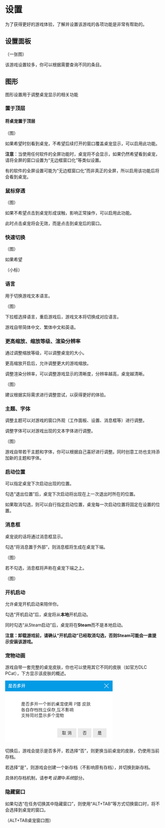 # 设置

为了获得更好的游戏体验，了解并设置该游戏的各项功能是非常有帮助的。



## 设置面板

（一张图）



该游戏设置较多，你可以根据需要查询不同的条目。



## 图形

图形设置用于调整桌宠显示的相关功能



### 置于顶层



#### 将桌宠置于顶层

（图）

如果希望时刻看到桌宠，不希望后续打开的窗口覆盖桌宠显示，可以启用此功能。

**注意**：当使用任何软件的全屏功能时，桌宠将不会显示，如果仍然希望看到桌宠，请将全屏的窗口设置为“无边框窗口化”等类似设置。

有的软件的全屏设置可能为“无边框窗口化”而非真正的全屏，所以启用该功能后将会看到桌宠。



### 鼠标穿透

（图）

如果不希望点击到桌宠形成误触，影响正常操作，可以启用此功能。

此时点击桌宠将会无效，而是点击到桌宠后的窗口。



### 快速切换

（图）

如果希望

（小标）



### 语言

用于切换游戏文本语言。

（图）

下拉框选择语言，重启游戏后，游戏文本将切换成对应语言。

游戏自带简体中文、繁体中文和英语。



### 更高缩放、缩放等级、渲染分辨率

通过调整缩放等级，可以调整桌宠的大小。

更高缩放开启后，允许调整更大的游戏缩放。

调整渲染分辨率，可以调整游戏显示的清晰度，分辨率越高，桌宠越清晰。

（图）

建议根据实际需求进行调整尝试，以获得更好的体验。



### 主题、字体

调整主题可以对游戏的窗口外观（工作面板、设置、消息框等）进行调整。

调整字体可以对游戏出现的文本字体进行调整。

（图）

游戏自带若干主题和字体，你可以根据自己喜好进行调整。同时创意工坊也支持添加新的主题和字体。



### 启动位置

可以指定桌宠下次启动出现的位置。

勾选“退出位置”后，桌宠下次启动将出现在上一次退出时所在的位置。

如果取消勾选，则可以自行指定启动位置，桌宠每一次启动位置将固定在设置的位置。



### 消息框

桌宠说的话将通过消息框显示。

勾选“将消息置于外部”，则消息框将生成在桌宠下端。

（图）

若不勾选，消息框将声称在桌宠下端之上。

（图）



### 开机启动

允许桌宠开机启动来陪伴你。

勾选“开机启动”后，桌宠将从**本地**开机启动。

同时勾选“从Steam启动”后，桌宠将在**Steam**而不是本地启动。

**注意：卸载游戏前，请确认“开机启动”已经取消勾选，否则Steam可能会一直提示安装该游戏。**



### 宠物动画

游戏自带一套完整的桌宠皮肤，你也可以使用其它不同的皮肤（如官方DLC PCat），下方显示该皮肤的概述。

![image-20240518224404815](Settings.assets/image-20240518224404815.png)

切换后，游戏会提示是否多开，若选择“否”，则更换当前桌宠的皮肤，仍使用当前存档。

若选择“是”，则游戏会创建一个新存档（不影响原有存档），并切换到新存档。

具体的存档机制，请参考*设置*中*系统*部分。



### 隐藏窗口

如果勾选“在任务切换其中隐藏窗口”，则使用“ALT+TAB”等方式切换窗口时，将不会选择到桌宠的窗口。

（ALT+TAB桌宠窗口图）